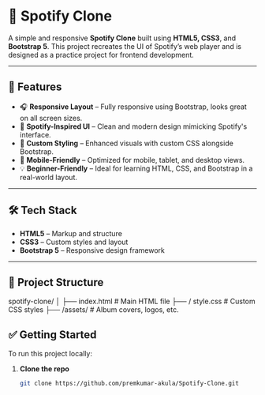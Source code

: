 # 🎵 Spotify Clone

A simple and responsive **Spotify Clone** built using **HTML5, CSS3**, and **Bootstrap 5**. This project recreates the UI of Spotify’s web player and is designed as a practice project for frontend development.

---

## 🚀 Features

- 🎧 **Responsive Layout** – Fully responsive using Bootstrap, looks great on all screen sizes.
- 🎵 **Spotify-Inspired UI** – Clean and modern design mimicking Spotify's interface.
- 🎨 **Custom Styling** – Enhanced visuals with custom CSS alongside Bootstrap.
- 📱 **Mobile-Friendly** – Optimized for mobile, tablet, and desktop views.
- 💡 **Beginner-Friendly** – Ideal for learning HTML, CSS, and Bootstrap in a real-world layout.

---

## 🛠️ Tech Stack

- **HTML5** – Markup and structure
- **CSS3** – Custom styles and layout
- **Bootstrap 5** – Responsive design framework

---

## 📁 Project Structure

spotify-clone/
│
├── index.html # Main HTML file
├── / style.css # Custom CSS styles
├── /assets/ # Album covers, logos, etc.



## ✅ Getting Started

To run this project locally:

1. **Clone the repo**
   ```bash
   git clone https://github.com/premkumar-akula/Spotify-Clone.git
